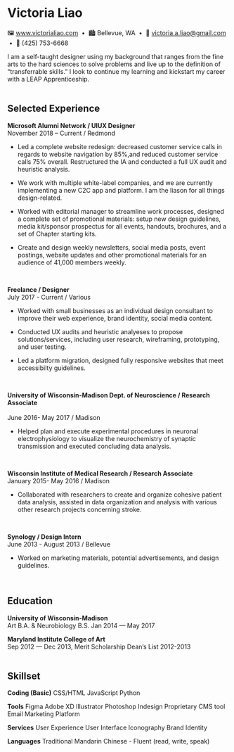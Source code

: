 # Victoria Liao

🖼️ www.victorialiao.com &nbsp;•&nbsp; 🏙️ Bellevue, WA &nbsp;•&nbsp; 📧 victoria.a.liao@gmail.com &nbsp;•&nbsp; 📱 (425) 753-6668


I am a self-taught designer using my background that ranges from the fine arts to the hard sciences to solve problems and live up to the definition of “transferrable skills.” I look to continue my learning and kickstart my career with a LEAP Apprenticeship. 
<br><br>

## Selected Experience

**Microsoft Alumni Network / UIUX Designer**<br>
November 2018 – Current / Redmond
- Led a complete website redesign: decreased customer service calls in regards to website navigation by 85%,and reduced customer service calls 75% overall. Restructured the IA and conducted a full UX audit and heuristic analysis. 

- We work with multiple white-label companies, and we are currently implementing a new C2C app and platform. I am the liason for all things design-related.

- Worked with editorial manager to streamline work processes, designed a complete set of promotional materials: setup new design guidelines, media kit/sponsor prospectus for all events, handouts, brochures, and a set of Chapter starting kits.

- Create and design weekly newsletters, social media posts, event postings, website updates and other promotional materials for an audience of 41,000 members weekly.
<br>

**Freelance / Designer**<br>
July 2017 - Current / Various
- Worked with small businesses as an individual design consultant to improve their web experience, brand identity, social media content. 

- Conducted UX audits and heuristic analyeses to propose solutions/services, including user research, wireframing, prototyping, and user testing.

- Led a platform migration, designed fully responsive websites that meet accessibilty guidelines.
<br>

**University of Wisconsin-Madison Dept. of Neuroscience / Research Associate**<br>    
June 2016- May 2017 / Madison
- Helped plan and execute experimental procedures in neuronal electrophysiology to visualize the neurochemistry of synaptic transmission and executed concluding data analysis. 
<br>

**Wisconsin Institute of Medical Research / Research Associate**<br>
January 2015- May 2016 / Madison
- Collaborated with researchers to create and organize cohesive patient data analysis, assisted in data organization and analysis with various other research projects concerning stroke.
<br>

**Synology / Design Intern**<br>
June 2013 - August 2013 / Bellevue
- Worked on marketing materials, potential advertisements, and design guidelines. 
<br>

## Education
**University of Wisconsin-Madison**<br> 
Art B.A. &  Neurobiology B.S. 
Jan 2014 — May 2017

**Maryland Institute College of Art**<br>
Sep 2012 — Dec 2013, 
Merit Scholarship
Dean’s List 2012-2013
<br><br>

## Skillset

**Coding (Basic)**
CSS/HTML
JavaScript
Python

**Tools**
Figma
Adobe XD
Illustrator
Photoshop
Indesign
Proprietary CMS tool 
Email Marketing Platform

**Services**
User Experience
User Interface
Iconography
Brand Identity

**Languages**
Traditional Mandarin Chinese - Fluent (read, write, speak)
